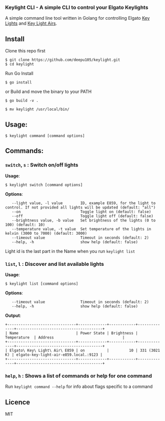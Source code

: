 ### Keylight CLI - A simple CLI to control your Elgato Keylights

A simple command line tool written in Golang for controlling Elgato [Key
Lights](https://www.elgato.com/en/gaming/key-light) and [Key Light
Airs](https://www.elgato.com/en/gaming/key-light-air).

## Install

Clone this repo first

```shell
$ git clone https://github.com/deepu105/keylight.git
$ cd keylight
```

Run Go Install

```shell
$ go install
```

or Build and move the binary to your PATH

```shell
$ go build -v .

$ mv keylight /usr/local/bin/
```

## Usage:

```shell
$ keylight command [command options]
```

## Commands:

### `switch`, `s` : Switch on/off lights

**Usage**:

```shell
$ keylight switch [command options]
```

**Options**:

```
   --light value, -l value        ID, example E859, for the light to control. If not provided all lights will be updated (default: "all")
   --on                           Toggle light on (default: false)
   --off                          Toggle light off (default: false)
   --brightness value, -b value   Set brightness of the lights (0 to 100) (default: 10)
   --temperature value, -t value  Set temperature of the lights in kelvin (3000 to 7000) (default: 3000)
   --timeout value                Timeout in seconds (default: 2)
   --help, -h                     show help (default: false)
```

Light id is the last part in the Name when you run `keylight list`

### `list`, `l` : Discover and list available lights

**Usage**:

```shell
$ keylight list [command options]
```

**Options**:

```
   --timeout value                Timeout in seconds (default: 2)
   --help, -h                     show help (default: false)
```

**Output**:

```
+-------------------------------+-------------+------------+--------------+---------------------------------------+
| Name                          | Power State | Brightness | Temperature  | Address                               |
+-------------------------------+-------------+------------+--------------+---------------------------------------+
| Elgato\ Key\ Light\ Air\ E859 | on          |         10 | 331 (3021 K) | elgato-key-light-air-e859.local.:9123 |
+-------------------------------+-------------+------------+--------------+---------------------------------------+
```

### `help`, `h` : Shows a list of commands or help for one command

Run `keylight command --help` for info about flags specific to a command

## Licence

MIT

